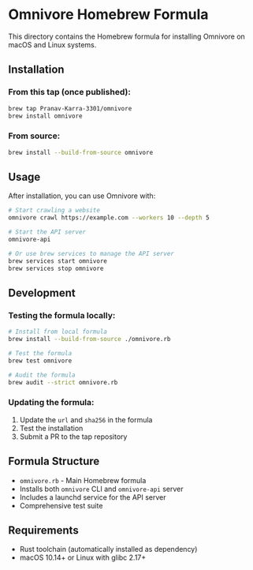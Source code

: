 # Omnivore Homebrew Formula

This directory contains the Homebrew formula for installing Omnivore on macOS and Linux systems.

## Installation

### From this tap (once published):
```bash
brew tap Pranav-Karra-3301/omnivore
brew install omnivore
```

### From source:
```bash
brew install --build-from-source omnivore
```

## Usage

After installation, you can use Omnivore with:

```bash
# Start crawling a website
omnivore crawl https://example.com --workers 10 --depth 5

# Start the API server
omnivore-api

# Or use brew services to manage the API server
brew services start omnivore
brew services stop omnivore
```

## Development

### Testing the formula locally:

```bash
# Install from local formula
brew install --build-from-source ./omnivore.rb

# Test the formula
brew test omnivore

# Audit the formula
brew audit --strict omnivore.rb
```

### Updating the formula:

1. Update the `url` and `sha256` in the formula
2. Test the installation
3. Submit a PR to the tap repository

## Formula Structure

- `omnivore.rb` - Main Homebrew formula
- Installs both `omnivore` CLI and `omnivore-api` server
- Includes a launchd service for the API server
- Comprehensive test suite

## Requirements

- Rust toolchain (automatically installed as dependency)
- macOS 10.14+ or Linux with glibc 2.17+
